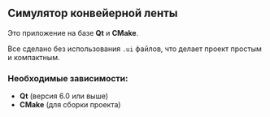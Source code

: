 ## Симулятор конвейерной ленты

Это приложение на базе **Qt** и **CMake**.

Все сделано без использования `.ui` файлов, что делает проект простым и компактным.

### Необходимые зависимости:

* **Qt** (версия 6.0 или выше)
* **CMake** (для сборки проекта)